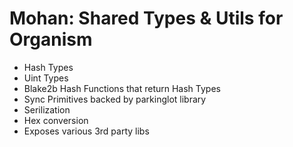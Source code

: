 # Mohan: Shared Types & Utils for Organism

- Hash Types
- Uint Types
- Blake2b Hash Functions that return Hash Types
- Sync Primitives backed by parkinglot library
- Serilization
- Hex conversion
- Exposes various 3rd party libs 